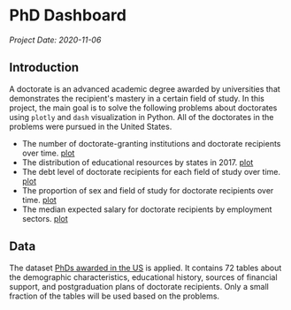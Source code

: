 # PhD Dashboard

*Project Date: 2020-11-06*

## Introduction

A doctorate is an advanced academic degree awarded by universities that demonstrates the recipient's mastery in a certain field of study. In this project, the main goal is to solve the following problems about doctorates using `plotly` and `dash` visualization in Python. All of the doctorates in the problems were pursued in the United States.

- The number of doctorate-granting institutions and doctorate recipients over time. [plot](https://chart-studio.plotly.com/~Mingxuan-Yang/6/#/)
- The distribution of educational resources by states in 2017. [plot](https://doctorate-distribution.herokuapp.com/)
- The debt level of doctorate recipients for each field of study over time. [plot](https://doctorate-characteristic-1.herokuapp.com/)
- The proportion of sex and field of study for doctorate recipients over time. [plot](https://doctorate-characteristic-1.herokuapp.com/)
- The median expected salary for doctorate recipients by employment sectors. [plot](https://doctorate-salary.herokuapp.com/)

## Data

The dataset [PhDs awarded in the US](https://ncses.nsf.gov/pubs/nsf19301/data) is applied. It contains 72 tables about the demographic characteristics, educational history, sources of financial support, and postgraduation plans of doctorate recipients. Only a small fraction of the tables will be used based on the problems.